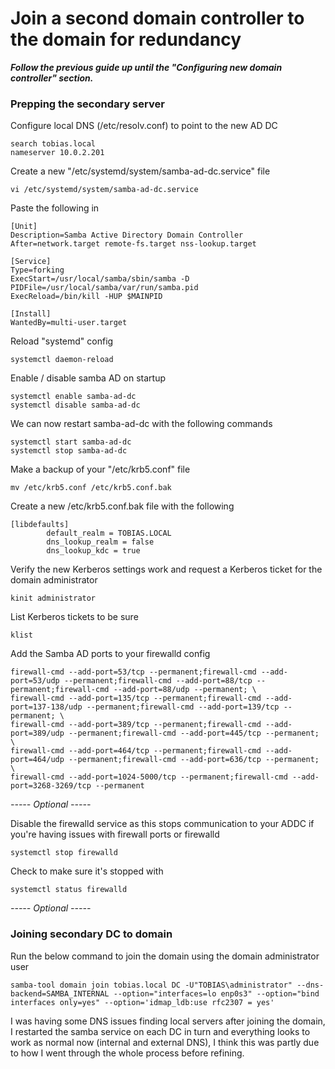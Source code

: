 # Join a second domain controller to the domain for redundancy
**_Follow the previous guide up until the "Configuring new domain controller" section._**

### Prepping the secondary server

Configure local DNS (/etc/resolv.conf) to point to the new AD DC
```
search tobias.local
nameserver 10.0.2.201
```

Create a new "/etc/systemd/system/samba-ad-dc.service" file
```
vi /etc/systemd/system/samba-ad-dc.service
```

Paste the following in
```
[Unit]
Description=Samba Active Directory Domain Controller
After=network.target remote-fs.target nss-lookup.target

[Service]
Type=forking
ExecStart=/usr/local/samba/sbin/samba -D
PIDFile=/usr/local/samba/var/run/samba.pid
ExecReload=/bin/kill -HUP $MAINPID

[Install]
WantedBy=multi-user.target
```

Reload "systemd" config
```
systemctl daemon-reload
```

Enable / disable samba AD on startup
```
systemctl enable samba-ad-dc
systemctl disable samba-ad-dc
```

We can now restart samba-ad-dc with the following commands
```
systemctl start samba-ad-dc
systemctl stop samba-ad-dc
```

Make a backup of your "/etc/krb5.conf" file
```
mv /etc/krb5.conf /etc/krb5.conf.bak
```

Create a new /etc/krb5.conf.bak file with the following
```
[libdefaults]
        default_realm = TOBIAS.LOCAL
        dns_lookup_realm = false
        dns_lookup_kdc = true
```

Verify the new Kerberos settings work and request a Kerberos ticket for the domain administrator
```
kinit administrator
```

List Kerberos tickets to be sure
```
klist
```

Add the Samba AD ports to your firewalld config
```
firewall-cmd --add-port=53/tcp --permanent;firewall-cmd --add-port=53/udp --permanent;firewall-cmd --add-port=88/tcp --permanent;firewall-cmd --add-port=88/udp --permanent; \
firewall-cmd --add-port=135/tcp --permanent;firewall-cmd --add-port=137-138/udp --permanent;firewall-cmd --add-port=139/tcp --permanent; \
firewall-cmd --add-port=389/tcp --permanent;firewall-cmd --add-port=389/udp --permanent;firewall-cmd --add-port=445/tcp --permanent; \
firewall-cmd --add-port=464/tcp --permanent;firewall-cmd --add-port=464/udp --permanent;firewall-cmd --add-port=636/tcp --permanent; \
firewall-cmd --add-port=1024-5000/tcp --permanent;firewall-cmd --add-port=3268-3269/tcp --permanent
```

*----- Optional -----*

Disable the firewalld service as this stops communication to your ADDC if you're having issues with firewall ports or firewalld
```
systemctl stop firewalld
```

Check to make sure it's stopped with
```
systemctl status firewalld
```
*----- Optional -----*

### Joining secondary DC to domain

Run the below command to join the domain using the domain administrator user
```
samba-tool domain join tobias.local DC -U"TOBIAS\administrator" --dns-backend=SAMBA_INTERNAL --option="interfaces=lo enp0s3" --option="bind interfaces only=yes" --option='idmap_ldb:use rfc2307 = yes'
```

I was having some DNS issues finding local servers after joining the domain, I restarted the samba service on each DC in turn and everything looks to work as normal now (internal and external DNS), I think this was partly due to how I went through the whole process before refining.

